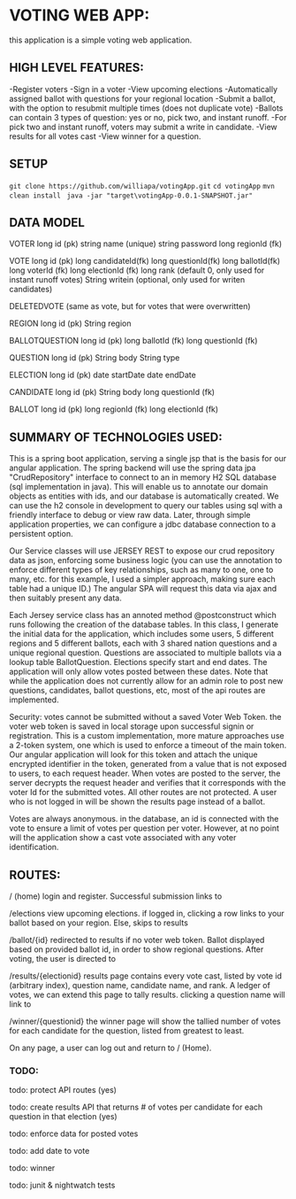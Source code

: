 # VOTING WEB APP:

this application is a simple voting web application.

## HIGH LEVEL FEATURES:

-Register voters
-Sign in a voter
-View upcoming elections
-Automatically assigned ballot with questions for your regional location
-Submit a ballot, with the option to resubmit multiple times (does not duplicate vote)
-Ballots can contain 3 types of question: yes or no, pick two, and instant runoff.
-For pick two and instant runoff, voters may submit a write in candidate.
-View results for all votes cast
-View winner for a question.


## SETUP

`
git clone https://github.com/williapa/votingApp.git
`
`
cd votingApp
`
`
mvn clean install 
`
`
java -jar "target\votingApp-0.0.1-SNAPSHOT.jar"
`

## DATA MODEL

VOTER
long id (pk)
string name (unique)
string password 
long regionId (fk)

VOTE
long id (pk)
long candidateId(fk)
long questionId(fk)
long ballotId(fk)
long voterId (fk)
long electionId (fk)
long rank (default 0, only used for instant runoff votes)
String writein (optional, only used for writen candidates)

DELETEDVOTE
(same as vote, but for votes that were overwritten)

REGION
long id (pk)
String region

BALLOTQUESTION
long id (pk)
long ballotId (fk)
long questionId (fk)

QUESTION
long id (pk)
String body 
String type 

ELECTION
long id (pk)
date startDate 
date endDate

CANDIDATE
long id (pk)
String body
long questionId (fk)

BALLOT
long id (pk)
long regionId (fk)
long electionId (fk)


## SUMMARY OF TECHNOLOGIES USED: 

This is a spring boot application, serving a single jsp that is the basis for our angular application. The spring backend will use the spring data jpa "CrudRepository" interface to connect to an in memory H2 SQL database (sql implementation in java). This will enable us to annotate our domain objects as entities with ids, and our database is automatically created. We can use the h2 console in development to query our tables using sql with a friendly interface to debug or view raw data. Later, through simple application properties, we can configure a jdbc database connection to a persistent option.

Our Service classes will use JERSEY REST to expose our crud repository data as json, enforcing some business logic (you can use the annotation to enforce different types of key relationships, such as many to one, one to many, etc. for this example, I used a simpler approach, making sure each table had a unique ID.) The angular SPA will request this data via ajax and then suitably present any data.

Each Jersey service class has an annoted method @postconstruct which runs following the creation of the database tables. In this class, I generate the initial data for the application, which includes some users, 5 different regions and 5 different ballots, each with 3 shared nation questions and a unique regional question. Questions are associated to multiple ballots via a lookup table BallotQuestion. Elections specify start and end dates. The application will only allow votes posted between these dates. Note that while the application does not currently allow for an admin role to post new questions, candidates, ballot questions, etc, most of the api routes are implemented.

Security: votes cannot be submitted without a saved Voter Web Token. the voter web token is saved in local storage upon successful signin or registration. This is a custom implementation, more mature approaches use a 2-token system, one which is used to enforce a timeout of the main token.  Our angular application will look for this token and attach the unique encrypted identifier in the token, generated from a value that is not exposed to users, to each request header. When votes are posted to the server, the server decrypts the request header and verifies that it corresponds with the voter Id for the submitted votes. All other routes are not protected. A user who is not logged in will be shown the results page instead of a ballot. 

Votes are always anonymous. in the database, an id is connected with the vote to ensure a limit of votes per question per voter. However, at no point will the application show a cast vote associated with any voter identification. 

## ROUTES: 

/ (home)
login and register. Successful submission links to 

/elections
view upcoming elections. if logged in, clicking a row links to your ballot based on your region. Else, skips to results

/ballot/{id}
redirected to results if no voter web token. Ballot displayed based on provided ballot id, in order 
to show regional questions. After voting, the user is directed to 

/results/{electionid}
results page contains every vote cast, listed by vote id (arbitrary index), question name, candidate name, and rank. A ledger of votes, we can extend this page to tally results.
clicking a question name will link to 

/winner/{questionid}
the winner page will show the tallied number of votes for each candidate for the question, listed from greatest to least. 

On any page, a user can log out and return to / (Home). 


### TODO:

todo: protect API routes (yes) 

todo: create results API that returns # of votes per candidate for each question in that election (yes) 

todo: enforce data for posted votes

todo: add date to vote

todo: winner 

todo: junit & nightwatch tests
